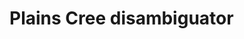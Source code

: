 

# Plains Cree disambiguator 




































































































































































































































































































































































































